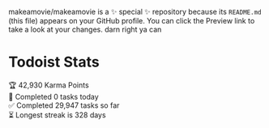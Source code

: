 makeamovie/makeamovie is a ✨ special ✨ repository because its `README.md` (this file) appears on your GitHub profile.
You can click the Preview link to take a look at your changes. darn right ya can

# Todoist Stats

<!-- TODO-IST:START -->
🏆  42,930 Karma Points           
🌸  Completed 0 tasks today           
✅  Completed 29,947 tasks so far           
⏳  Longest streak is 328 days
<!-- TODO-IST:END -->